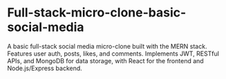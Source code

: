 # Full-stack-micro-clone-basic-social-media
A basic full-stack social media micro-clone built with the MERN stack. Features user auth, posts, likes, and comments. Implements JWT, RESTful APIs, and MongoDB for data storage, with React for the frontend and Node.js/Express backend.
